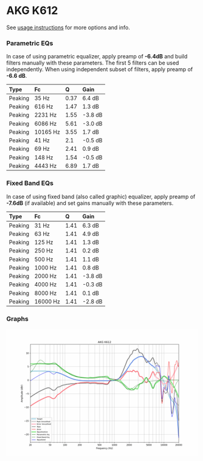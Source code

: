 # AKG K612
See [usage instructions](https://github.com/jaakkopasanen/AutoEq#usage) for more options and info.

### Parametric EQs
In case of using parametric equalizer, apply preamp of **-6.4dB** and build filters manually
with these parameters. The first 5 filters can be used independently.
When using independent subset of filters, apply preamp of **-6.6 dB**.

| Type    | Fc       |    Q | Gain    |
|:--------|:---------|:-----|:--------|
| Peaking | 35 Hz    | 0.37 | 6.4 dB  |
| Peaking | 616 Hz   | 1.47 | 1.3 dB  |
| Peaking | 2231 Hz  | 1.55 | -3.8 dB |
| Peaking | 6086 Hz  | 5.61 | -3.0 dB |
| Peaking | 10165 Hz | 3.55 | 1.7 dB  |
| Peaking | 41 Hz    | 2.1  | -0.5 dB |
| Peaking | 69 Hz    | 2.41 | 0.9 dB  |
| Peaking | 148 Hz   | 1.54 | -0.5 dB |
| Peaking | 4443 Hz  | 6.89 | 1.7 dB  |

### Fixed Band EQs
In case of using fixed band (also called graphic) equalizer, apply preamp of **-7.6dB**
(if available) and set gains manually with these parameters.

| Type    | Fc       |    Q | Gain    |
|:--------|:---------|:-----|:--------|
| Peaking | 31 Hz    | 1.41 | 6.3 dB  |
| Peaking | 63 Hz    | 1.41 | 4.9 dB  |
| Peaking | 125 Hz   | 1.41 | 1.3 dB  |
| Peaking | 250 Hz   | 1.41 | 0.2 dB  |
| Peaking | 500 Hz   | 1.41 | 1.1 dB  |
| Peaking | 1000 Hz  | 1.41 | 0.8 dB  |
| Peaking | 2000 Hz  | 1.41 | -3.8 dB |
| Peaking | 4000 Hz  | 1.41 | -0.3 dB |
| Peaking | 8000 Hz  | 1.41 | 0.1 dB  |
| Peaking | 16000 Hz | 1.41 | -2.8 dB |

### Graphs
![](./AKG%20K612.png)